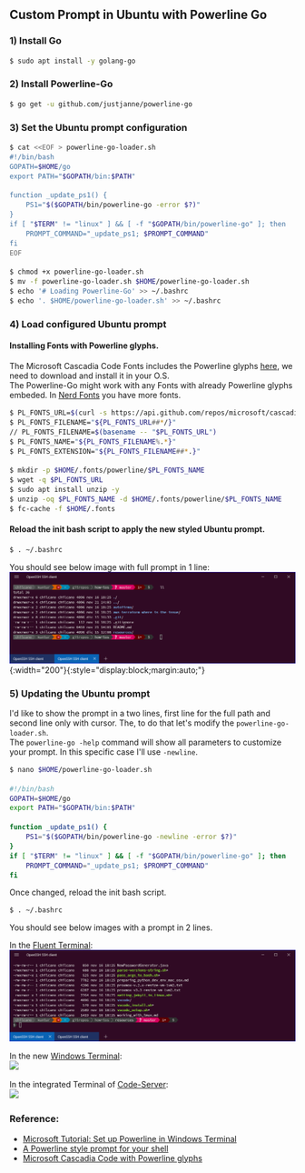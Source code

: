 ## Custom Prompt in Ubuntu with Powerline Go

### 1) Install Go
```sh
$ sudo apt install -y golang-go
```

### 2) Install Powerline-Go
```sh
$ go get -u github.com/justjanne/powerline-go
```

### 3) Set the Ubuntu prompt configuration

```sh
$ cat <<EOF > powerline-go-loader.sh
#!/bin/bash
GOPATH=$HOME/go
export PATH="$GOPATH/bin:$PATH"

function _update_ps1() {
    PS1="$($GOPATH/bin/powerline-go -error $?)"
}
if [ "$TERM" != "linux" ] && [ -f "$GOPATH/bin/powerline-go" ]; then
    PROMPT_COMMAND="_update_ps1; $PROMPT_COMMAND"
fi
EOF

$ chmod +x powerline-go-loader.sh
$ mv -f powerline-go-loader.sh $HOME/powerline-go-loader.sh
$ echo '# Loading Powerline-Go' >> ~/.bashrc
$ echo '. $HOME/powerline-go-loader.sh' >> ~/.bashrc
```

### 4) Load configured Ubuntu prompt

#### Installing Fonts with Powerline glyphs.  
The Microsoft Cascadia Code Fonts includes the Powerline glyphs [here](https://github.com/microsoft/cascadia-code), we need to download and install it in your O.S.  
The Powerline-Go might work with any Fonts with already Powerline glyphs embeded. In [Nerd Fonts](https://www.nerdfonts.com) you have more fonts. 
```sh
$ PL_FONTS_URL=$(curl -s https://api.github.com/repos/microsoft/cascadia-code/releases/latest | jq -r -M '.assets[].browser_download_url')
$ PL_FONTS_FILENAME="${PL_FONTS_URL##*/}"
// PL_FONTS_FILENAME=$(basename -- "$PL_FONTS_URL")
$ PL_FONTS_NAME="${PL_FONTS_FILENAME%.*}"
$ PL_FONTS_EXTENSION="${PL_FONTS_FILENAME##*.}"

$ mkdir -p $HOME/.fonts/powerline/$PL_FONTS_NAME
$ wget -q $PL_FONTS_URL
$ sudo apt install unzip -y
$ unzip -oq $PL_FONTS_NAME -d $HOME/.fonts/powerline/$PL_FONTS_NAME
$ fc-cache -f $HOME/.fonts
```   

#### Reload the init bash script to apply the new styled Ubuntu prompt.
```sh
$ . ~/.bashrc
```
You should see below image with full prompt in 1 line:
![](custom_prompt_ubuntu_with_powerline_go_1_line.png){:width="200"}{:style="display:block;margin:auto;"}


### 5) Updating the Ubuntu prompt

I'd like to show the prompt in a two lines, first line for the full path and second line only with cursor. The, to do that let's modify the `powerline-go-loader.sh`.  
The `powerline-go -help` command will show all parameters to customize your prompt. In this specific case I'll use `-newline`.
```sh
$ nano $HOME/powerline-go-loader.sh

#!/bin/bash
GOPATH=$HOME/go
export PATH="$GOPATH/bin:$PATH"

function _update_ps1() {
    PS1="$($GOPATH/bin/powerline-go -newline -error $?)"
}
if [ "$TERM" != "linux" ] && [ -f "$GOPATH/bin/powerline-go" ]; then
    PROMPT_COMMAND="_update_ps1; $PROMPT_COMMAND"
fi
```
Once changed, reload the init bash script.
```sh
$ . ~/.bashrc
```
You should see below images with a prompt in 2 lines.  

In the [Fluent Terminal](https://github.com/felixse/FluentTerminal):  
![](custom_prompt_ubuntu_with_powerline_go_2_lines_fluent_terminal.png)

In the new [Windows Terminal](https://github.com/microsoft/terminal):  
![](custom_prompt_ubuntu_with_powerline_go_2_lines_windows_terminal.png)

In the integrated Terminal of [Code-Server](https://github.com/cdr/code-server):  
![](custom_prompt_ubuntu_with_powerline_go_2_lines_code_server.png)


### Reference:
- [Microsoft Tutorial: Set up Powerline in Windows Terminal](https://docs.microsoft.com/en-us/windows/terminal/tutorials/powerline-setup)
- [A Powerline style prompt for your shell](https://github.com/justjanne/powerline-go)
- [Microsoft Cascadia Code with Powerline glyphs](https://github.com/microsoft/cascadia-code)
